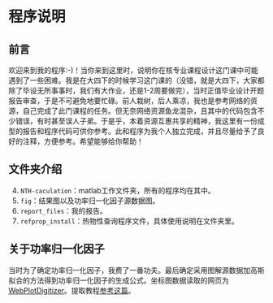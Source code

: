 # 程序说明

## 前言
欢迎来到我的程序:-)！当你来到这里时，说明你在核专业课程设计这门课中可能遇到了一些困难。我是在大四下的时候学习这门课的（没错，就是大四下，大家都除了毕设无所事事时，我们有大作业，还是1-2周要做完），当时正值毕业设计开题报告审查，于是不可避免地要忙碌。前人栽树，后人乘凉，我也是参考网络的资源，自己完成了此门课程的任务。但无奈网络资源鱼龙混杂，且其中的代码包含不少错误，有时甚至误人子弟。于是乎，本着资源互惠共享的精神，我这里有一份成型的报告和程序代码可供你参考。此和程序为我个人独立完成，并且尽量给予了良好的注释，方便参考。希望能够给你帮助！

## 文件夹介绍
4. `NTH-caculation`：matlab工作文件夹，所有的程序均在其中。
3. `fig`：结果图以及功率归一化因子源数据图。
2. `report_files`：我的报告。
1. `refprop_install`：热物性查询程序文件，具体使用说明在文件夹里。

## 关于功率归一化因子
当时为了确定功率归一化因子，我费了一番功夫。最后确定采用图解源数据加高斯拟合的方法得到功率归一化因子的生成公式。坐标图数据读取的网页为[WebPlotDigitizer](https://apps.automeris.io/wpd/index.zh_CN.html)。提取教程[参考这篇](https://blog.csdn.net/YanLu99/article/details/114172184)。
